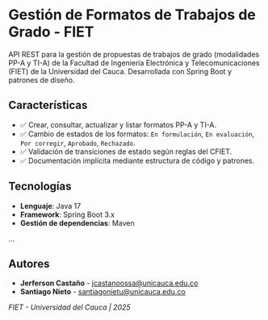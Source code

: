 # Gestión de Formatos de Trabajos de Grado - FIET

API REST para la gestión de propuestas de trabajos de grado (modalidades PP-A y TI-A) de la Facultad de Ingeniería Electrónica y Telecomunicaciones (FIET) de la Universidad del Cauca. Desarrollada con Spring Boot y patrones de diseño.

## Características

- ✅ Crear, consultar, actualizar y listar formatos PP-A y TI-A.
- ✅ Cambio de estados de los formatos: `En formulación`, `En evaluación`, `Por corregir`, `Aprobado`, `Rechazado`.
- ✅ Validación de transiciones de estado según reglas del CFIET.
- ✅ Documentación implícita mediante estructura de código y patrones.

## Tecnologías

- **Lenguaje**: Java 17
- **Framework**: Spring Boot 3.x
- **Gestión de dependencias**: Maven

...
## Autores  
- **Jerferson Castaño** - <jcastanoossa@unicauca.edu.co>  
- **Santiago Nieto** - <santiagonietu@unicauca.edu.co>  

*FIET - Universidad del Cauca | 2025*
